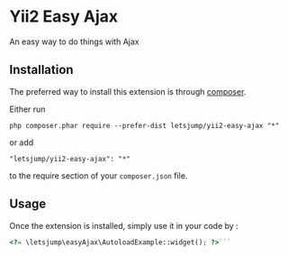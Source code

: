 Yii2 Easy Ajax
==============
An easy way to do things with Ajax

Installation
------------

The preferred way to install this extension is through [composer](http://getcomposer.org/download/).

Either run

```
php composer.phar require --prefer-dist letsjump/yii2-easy-ajax "*"
```

or add

```
"letsjump/yii2-easy-ajax": "*"
```

to the require section of your `composer.json` file.


Usage
-----

Once the extension is installed, simply use it in your code by  :

```php
<?= \letsjump\easyAjax\AutoloadExample::widget(); ?>```
